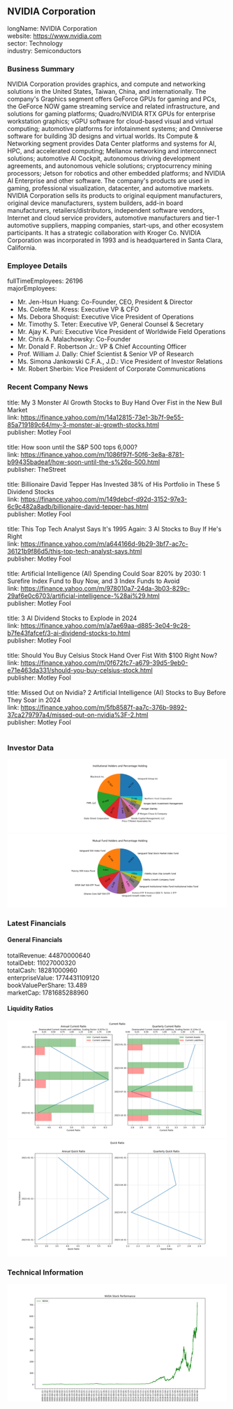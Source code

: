 ## **NVIDIA Corporation**<br>
longName: NVIDIA Corporation<br>
website: https://www.nvidia.com<br>
sector: Technology<br>
industry: Semiconductors<br>

### **Business Summary**<br>
NVIDIA Corporation provides graphics, and compute and networking solutions in the United States, Taiwan, China, and internationally. The company's Graphics segment offers GeForce GPUs for gaming and PCs, the GeForce NOW game streaming service and related infrastructure, and solutions for gaming platforms; Quadro/NVIDIA RTX GPUs for enterprise workstation graphics; vGPU software for cloud-based visual and virtual computing; automotive platforms for infotainment systems; and Omniverse software for building 3D designs and virtual worlds. Its Compute & Networking segment provides Data Center platforms and systems for AI, HPC, and accelerated computing; Mellanox networking and interconnect solutions; automotive AI Cockpit, autonomous driving development agreements, and autonomous vehicle solutions; cryptocurrency mining processors; Jetson for robotics and other embedded platforms; and NVIDIA AI Enterprise and other software. The company's products are used in gaming, professional visualization, datacenter, and automotive markets. NVIDIA Corporation sells its products to original equipment manufacturers, original device manufacturers, system builders, add-in board manufacturers, retailers/distributors, independent software vendors, Internet and cloud service providers, automotive manufacturers and tier-1 automotive suppliers, mapping companies, start-ups, and other ecosystem participants. It has a strategic collaboration with Kroger Co. NVIDIA Corporation was incorporated in 1993 and is headquartered in Santa Clara, California.
### **Employee Details**<br>
fullTimeEmployees: 26196<br>
majorEmployees:<br>
- Mr. Jen-Hsun  Huang: Co-Founder, CEO, President & Director<br>
- Ms. Colette M. Kress: Executive VP & CFO<br>
- Ms. Debora  Shoquist: Executive Vice President of Operations<br>
- Mr. Timothy S. Teter: Executive VP, General Counsel & Secretary<br>
- Mr. Ajay K. Puri: Executive Vice President of Worldwide Field Operations<br>
- Mr. Chris A. Malachowsky: Co-Founder<br>
- Mr. Donald F. Robertson Jr.: VP & Chief Accounting Officer<br>
- Prof. William J. Dally: Chief Scientist & Senior VP of Research<br>
- Ms. Simona  Jankowski C.F.A., J.D.: Vice President of Investor Relations<br>
- Mr. Robert  Sherbin: Vice President of Corporate Communications<br>
### **Recent Company News**<br>
title: My 3 Monster AI Growth Stocks to Buy Hand Over Fist in the New Bull Market<br>
link: https://finance.yahoo.com/m/14a12815-73e1-3b7f-9e55-85a719189c64/my-3-monster-ai-growth-stocks.html<br>
publisher: Motley Fool<br>
<br>
title: How soon until the S&P 500 tops 6,000?<br>
link: https://finance.yahoo.com/m/1086f97f-50f6-3e8a-8781-b99435badeaf/how-soon-until-the-s%26p-500.html<br>
publisher: TheStreet<br>
<br>
title: Billionaire David Tepper Has Invested 38% of His Portfolio in These 5 Dividend Stocks<br>
link: https://finance.yahoo.com/m/149debcf-d92d-3152-97e3-6c9c482a8adb/billionaire-david-tepper-has.html<br>
publisher: Motley Fool<br>
<br>
title: This Top Tech Analyst Says It's 1995 Again: 3 AI Stocks to Buy If He's Right<br>
link: https://finance.yahoo.com/m/a644166d-9b29-3bf7-ac7c-36121b9f86d5/this-top-tech-analyst-says.html<br>
publisher: Motley Fool<br>
<br>
title: Artificial Intelligence (AI) Spending Could Soar 820% by 2030: 1 Surefire Index Fund to Buy Now, and 3 Index Funds to Avoid<br>
link: https://finance.yahoo.com/m/978010a7-24da-3b03-829c-29af6e0c6703/artificial-intelligence-%28ai%29.html<br>
publisher: Motley Fool<br>
<br>
title: 3 AI Dividend Stocks to Explode in 2024<br>
link: https://finance.yahoo.com/m/a7ae69aa-d885-3e04-9c28-b7fe43fafcef/3-ai-dividend-stocks-to.html<br>
publisher: Motley Fool<br>
<br>
title: Should You Buy Celsius Stock Hand Over Fist With $100 Right Now?<br>
link: https://finance.yahoo.com/m/0f672fc7-a679-39d5-9eb0-e71e463da331/should-you-buy-celsius-stock.html<br>
publisher: Motley Fool<br>
<br>
title: Missed Out on Nvidia? 2 Artificial Intelligence (AI) Stocks to Buy Before They Soar in 2024<br>
link: https://finance.yahoo.com/m/5fb8587f-aa7c-376b-9892-37ca279797a4/missed-out-on-nvidia%3F-2.html<br>
publisher: Motley Fool<br>
<br>
### **Investor Data**<br>
![Institutional Holders and Percentage Holding](./ReportMedia/Institutional_Holders_and_Percentage_Holding.png)<br>
![Mutual_Fund_Holders_and_Percentage_Holding](./ReportMedia/Mutual_Fund_Holders_and_Percentage_Holding.png)<br>
### **Latest Financials**<br>
#### General Financials<br>
totalRevenue: 44870000640<br>
totalDebt: 11027000320<br>
totalCash: 18281000960<br>
enterpriseValue: 1774431109120<br>
bookValuePerShare: 13.489<br>
marketCap: 1781685288960<br>
#### Liquidity Ratios<br>
![Current Ratio](./ReportMedia/Current_Ratio.png)<br>
![Quick Ratio](./ReportMedia/Quick_Ratio.png)<br>
### Technical Information<br>
![Stock Chart](./ReportMedia/Stock_Chart.png)